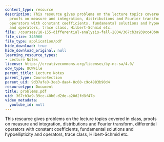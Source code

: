 ```yaml
---
content_type: resource
description: This resource gives problems on the lecture topics covered in class,
  proofs on measure and integration, distributions and Fourier transform, differential
  operators with constant coefficients, fundamental solutions and hypoellipticity
  and operators, trace class, Hilbert-Schmid etc.
file: /courses/18-155-differential-analysis-fall-2004/367cb3a939cc40b0d2dea20d2fd8f47b_problems.pdf
file_size: 346960
file_type: application/pdf
hide_download: true
hide_download_original: null
learning_resource_types:
- Lecture Notes
license: https://creativecommons.org/licenses/by-nc-sa/4.0/
ocw_type: OCWFile
parent_title: Lecture Notes
parent_type: CourseSection
parent_uid: 9d37afe0-3ee3-daa4-8c60-c9c4883b90d4
resourcetype: Document
title: problems.pdf
uid: 367cb3a9-39cc-40b0-d2de-a20d2fd8f47b
video_metadata:
  youtube_id: null
---
```

This resource gives problems on the lecture topics covered in class, proofs on measure and integration, distributions and Fourier transform, differential operators with constant coefficients, fundamental solutions and hypoellipticity and operators, trace class, Hilbert-Schmid etc.